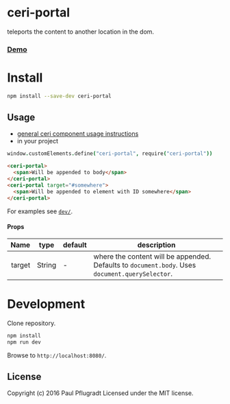 # ceri-portal

teleports the content to another location in the dom.

### [Demo](https://ceri-comps.github.io/ceri-portal)


# Install

```sh
npm install --save-dev ceri-portal
```

## Usage
- [general ceri component usage instructions](https://github.com/cerijs/ceri#i-want-to-use-a-component-built-with-ceri)
- in your project
```coffee
window.customElements.define("ceri-portal", require("ceri-portal"))
```
```html
<ceri-portal>
  <span>Will be appended to body</span>
</ceri-portal>
<ceri-portal target="#somewhere">
  <span>Will be appended to element with ID somewhere</span>
</ceri-portal>
```

For examples see [`dev/`](dev/).

#### Props
Name | type | default | description
---:| --- | ---| ---
target | String | - | where the content will be appended. Defaults to `document.body`. Uses `document.querySelector`.

# Development
Clone repository.
```sh
npm install
npm run dev
```
Browse to `http://localhost:8080/`.

## License
Copyright (c) 2016 Paul Pflugradt
Licensed under the MIT license.
